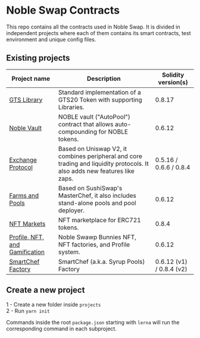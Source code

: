 # Noble Swap Contracts

This repo contains all the contracts used in Noble Swap. It is divided in independent projects where each of them contains its smart contracts, test environment and unique config files.

## Existing projects

| Project name                                                          | Description                                                                                                                | Solidity version(s)      |
| --------------------------------------------------------------------- | -------------------------------------------------------------------------------------------------------------------------- | ------------------------ |
| [GTS Library](./projects/gts-library)                                 | Standard implementation of a GTS20 Token with supporting Libraries.                                                         | 0.8.17                   |
| [Noble Vault](./projects/noble-vault)                                   | NOBLE vault ("AutoPool") contract that allows auto-compounding for NOBLE tokens.                                             | 0.6.12                   |
| [Exchange Protocol](./projects/exchange-protocol)                     | Based on Uniswap V2, it combines peripheral and core trading and liquidity protocols. It also adds new features like zaps. | 0.5.16 / 0.6.6 / 0.8.4   |
| [Farms and Pools](./projects/farms-pools)                             | Based on SushiSwap's MasterChef, it also includes stand-alone pools and pool deployer.                                     | 0.6.12                   |
| [NFT Markets](./projects/nft-markets)                                 | NFT marketplace for ERC721 tokens.                                                                                         | 0.8.4                    |
| [Profile, NFT, and Gamification](./projects/profile-nft-gamification) | Noble Swawp Bunnies NFT, NFT factories, and Profile system.                                                                 | 0.6.12                   |
| [SmartChef Factory](./projects/smartchef)                             | SmartChef (a.k.a. Syrup Pools) Factory                                                                                     | 0.6.12 (v1) / 0.8.4 (v2) |

## Create a new project

1 - Create a new folder inside `projects` <br/>
2 - Run `yarn init`

Commands inside the root `package.json` starting with `lerna` will run the corresponding command in each subproject.
